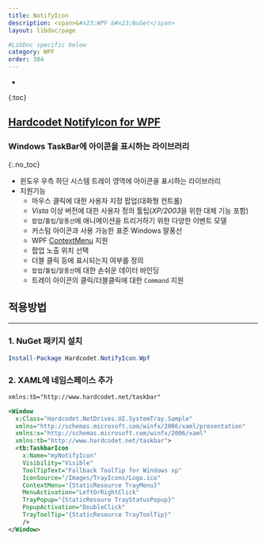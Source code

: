 ```yaml
---
title: NotifyIcon
description: <span>&#x23;WPF &#x23;NuGet</span>
layout: libdoc/page

#LibDoc specific below
category: WPF
order: 304
---
```

* 
{:toc}

## [**Hardcodet NotifyIcon for WPF**](https://github.com/hardcodet/wpf-notifyicon)
### Windows TaskBar에 아이콘을 표시하는 라이브러리
{:.no_toc}
* 윈도우 우측 하단 시스템 트레이 영역에 아이콘을 표시하는 라이브러리
* 지원기능
  * 마우스 클릭에 대한 사용자 지정 팝업(대화형 컨트롤)
  * *Vista* 이상 버전에 대한 사용자 정의 툴팁(*XP/2003*을 위한 대체 기능 포함)
  * `팝업`/`툴팁`/`말풍선`에 애니메이션을 트리거하기 위한 다양한 이벤트 모델
  * 커스텀 아이콘과 사용 가능한 표준 Windows 말풍선
  * WPF [ContextMenu](https://learn.microsoft.com/ko-kr/dotnet/desktop/wpf/controls/contextmenu-overview?view=netframeworkdesktop-4.8&viewFallbackFrom=netdesktop-8.0) 지원
  * 팝업 노출 위치 선택
  * 더블 클릭 등에 표시되는지 여부를 정의
  * `팝업`/`툴팁`/`말풍선`에 대한 손쉬운 데이터 바인딩
  * 트레이 아이콘의 클릭/더블클릭에 대한 `Command` 지원

  
## **적용방법**
---
### 1. NuGet 패키지 설치
```powershell
Install-Package Hardcodet.NotifyIcon.Wpf
```
### 2. XAML에 네임스페이스 추가
```xml
xmlns:tb="http://www.hardcodet.net/taskbar"
```
```xml
<Window
  x:Class="Hardcodet.NetDrives.UI.SystemTray.Sample"
  xmlns="http://schemas.microsoft.com/winfx/2006/xaml/presentation"
  xmlns:x="http://schemas.microsoft.com/winfx/2006/xaml"
  xmlns:tb="http://www.hardcodet.net/taskbar">
  <tb:TaskbarIcon 
    x:Name="myNotifyIcon"
    Visibility="Visible"
    ToolTipText="Fallback ToolTip for Windows xp"
    IconSource="/Images/TrayIcons/Logo.ico"
    ContextMenu="{StaticResource TrayMenu}"
    MenuActivation="LeftOrRightClick"
    TrayPopup="{StaticResoure TrayStatusPopup}"
    PopupActivation="DoubleClick"
    TrayToolTip="{StaticResource TrayToolTip}"
    />
</Window>    
```
